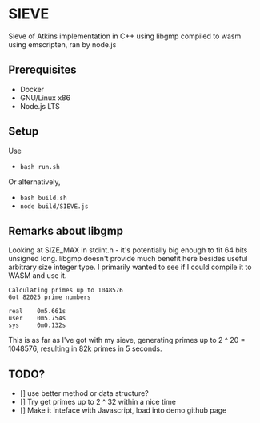 # SIEVE
Sieve of Atkins implementation in C++ using libgmp compiled to wasm using emscripten, ran by node.js

## Prerequisites
- Docker
- GNU/Linux x86
- Node.js LTS

## Setup
Use
- `bash run.sh`

Or alternatively,
- `bash build.sh`
- `node build/SIEVE.js`

## Remarks about libgmp
Looking at SIZE_MAX in stdint.h - it's potentially big enough to fit 64 bits unsigned long. libgmp doesn't
provide much benefit here besides useful arbitrary size integer type. I primarily wanted to see if I could compile it to WASM and use it.

```
Calculating primes up to 1048576
Got 82025 prime numbers

real    0m5.661s
user    0m5.754s
sys     0m0.132s
```

This is as far as I've got with my sieve, generating primes up to 2 ^ 20 = 1048576, resulting in 82k primes in 5 seconds.

## TODO?
- [] use better method or data structure?
- [] Try get primes up to 2 ^ 32 within a nice time
- [] Make it inteface with Javascript, load into demo github page
